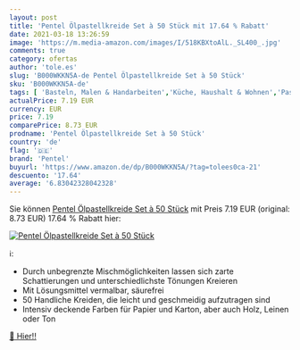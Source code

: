 ```yaml
---
layout: post
title: 'Pentel Ölpastellkreide Set à 50 Stück mit 17.64 % Rabatt'
date: 2021-03-18 13:26:59
image: 'https://m.media-amazon.com/images/I/518KBXtoAlL._SL400_.jpg'
comments: true
category: ofertas
author: 'tole.es'
slug: 'B000WKKN5A-de Pentel Ölpastellkreide Set à 50 Stück'
sku: 'B000WKKN5A-de'
tags: [ 'Basteln, Malen & Handarbeiten','Küche, Haushalt & Wohnen','Pastelle','Zeichenwerkzeuge','Zeichnen','pentel', ]
actualPrice: 7.19 EUR
currency: EUR
price: 7.19
comparePrice: 8.73 EUR
prodname: 'Pentel Ölpastellkreide Set à 50 Stück'
country: 'de'
flag: '🇩🇪'
brand: 'Pentel'
buyurl: 'https://www.amazon.de/dp/B000WKKN5A/?tag=tolees0ca-21'
descuento: '17.64'
average: '6.83042328042328'
---
```


Sie können [Pentel Ölpastellkreide Set à 50 Stück](https://www.amazon.de/dp/B000WKKN5A/?tag=tolees0ca-21) mit Preis 7.19 EUR (original: 8.73 EUR) 17.64 % Rabatt hier:

[![Pentel Ölpastellkreide Set à 50 Stück](https://m.media-amazon.com/images/I/518KBXtoAlL._SL400_.jpg)](https://www.amazon.de/dp/B000WKKN5A/?tag=tolees0ca-21)

ℹ️:

- Durch unbegrenzte Mischmöglichkeiten lassen sich zarte Schattierungen und unterschiedlichste Tönungen Kreieren
- Mit Lösungsmittel vermalbar, säurefrei
- 50 Handliche Kreiden, die leicht und geschmeidig aufzutragen sind
- Intensiv deckende Farben für Papier und Karton, aber auch Holz, Leinen oder Ton

[🛒 Hier!!](https://www.amazon.de/dp/B000WKKN5A/?tag=tolees0ca-21)
